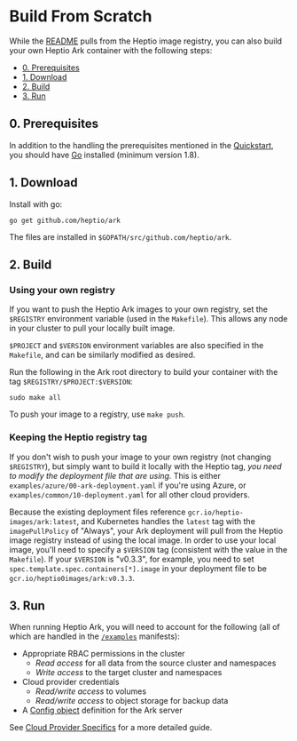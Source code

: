 # Build From Scratch

While the [README][0] pulls from the Heptio image registry, you can also build your own Heptio Ark container with the following steps:

* [0. Prerequisites][1]
* [1. Download][2]
* [2. Build][3]
* [3. Run][7]

## 0. Prerequisites

In addition to the handling the prerequisites mentioned in the [Quickstart][4], you should have [Go][5] installed (minimum version 1.8).

## 1. Download

Install with go:
```
go get github.com/heptio/ark
```
The files are installed in `$GOPATH/src/github.com/heptio/ark`.

## 2. Build

### Using your own registry

If you want to push the Heptio Ark images to your own registry, set the `$REGISTRY` environment variable (used in the `Makefile`). This allows any node in your cluster to pull your locally built image.

`$PROJECT` and `$VERSION` environment variables are also specified in the `Makefile`, and can be similarly modified as desired.

Run the following in the Ark root directory to build your container with the tag `$REGISTRY/$PROJECT:$VERSION`:
```
sudo make all
```

To push your image to a registry, use `make push`.

### Keeping the Heptio registry tag

If you don't wish to push your image to your own registry (not changing `$REGISTRY`), but simply want to build it locally with the Heptio tag, *you need to modify the deployment file that are using.* This is either `examples/azure/00-ark-deployment.yaml` if you're using Azure, or `examples/common/10-deployment.yaml` for all other cloud providers.

Because the existing deployment files reference `gcr.io/heptio-images/ark:latest`, and Kubernetes handles the `latest` tag with the `imagePullPolicy` of "Always", your Ark deployment will pull from the Heptio image registry instead of using the local image. In order to use your local image, you'll need to specify a `$VERSION` tag (consistent with the value in the `Makefile`). If your `$VERSION` is "v0.3.3", for example, you need to set `spec.template.spec.containers[*].image` in your deployment file to be `gcr.io/heptio0images/ark:v0.3.3`.

## 3. Run
When running Heptio Ark, you will need to account for the following (all of which are handled in the [`/examples`][6] manifests):
* Appropriate RBAC permissions in the cluster
  * *Read access* for all data from the source cluster and namespaces
  * *Write access* to the target cluster and namespaces
* Cloud provider credentials
  * *Read/write access* to volumes
  * *Read/write access* to object storage for backup data
* A [Config object][8] definition for the Ark server

See [Cloud Provider Specifics][9] for a more detailed guide.

[0]: ../README.md
[1]: #0-prerequisites
[2]: #1-download
[3]: #2-build
[4]: ../README.md#quickstart
[5]: https://golang.org/doc/install
[6]: /examples
[7]: #3-run
[8]: reference.md#ark-config-definition
[9]: cloud-provider-specifics.md
